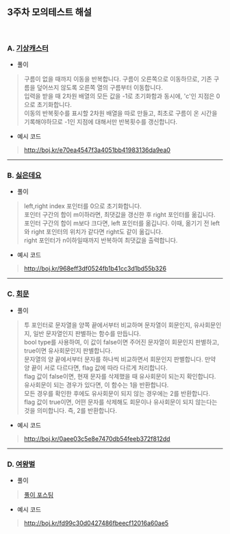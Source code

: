 ## 3주차 모의테스트 해설
<br>

### A. [기상캐스터](https://www.acmicpc.net/problem/10709)
- 풀이
>구름이 없을 때까지 이동을 반복합니다. 구름이 오른쪽으로 이동하므로, 기존 구름을 덮어쓰지 않도록 오른쪽 열의 구름부터 이동합니다.<br>
입력을 받을 때 2차원 배열의 모든 값을 -1로 초기화함과 동시에, 'c'인 지점은 0으로 초기화합니다.<br>
이동의 반복횟수를 표시할 2차원 배열을 따로 만들고, 최초로 구름이 온 시간을 기록해야하므로 -1인 지점에 대해서만 반복횟수를 갱신합니다.
- 예시 코드
>http://boj.kr/e70ea4547f3a4051bb41983136da9ea0

****************************

### B. [싫은데요](https://www.acmicpc.net/problem/25916)
- 풀이
>left,right index 포인터를 0으로 초기화합니다.<br>
포인터 구간의 합이 m이하라면, 최댓값을 갱신한 후 right 포인터를 옮깁니다.<br>
포인터 구간의 합이 m보다 크다면, left 포인터를 옮깁니다. 이때, 옮기기 전 left와 right 포인터의 위치가 같다면 right도 같이 옮깁니다.<br>
right 포인터가 n이하일때까지 반복하여 최댓값을 출력합니다.
- 예시 코드
>http://boj.kr/968eff3df0524fb1b41cc3d1bd55b326


****************************

### C. [회문](https://www.acmicpc.net/problem/17609)
- 풀이
>투 포인터로 문자열을 양쪽 끝에서부터 비교하며 문자열이 회문인지, 유사회문인지, 일반 문자열인지 판별하는 함수를 만듭니다.<br>
bool type를 사용하여, 이 값이 false이면 주어진 문자열이 회문인지 판별하고, true이면 유사회문인지 판별합니다.<br>
문자열의 양 끝에서부터 문자를 하나씩 비교하면서 회문인지 판별합니다. 만약 양 끝이 서로 다르다면, flag 값에 따라 다르게 처리합니다.<br>
flag 값이 false이면, 현재 문자를 삭제했을 때 유사회문이 되는지 확인합니다. 유사회문이 되는 경우가 있다면, 이 함수는 1을 반환합니다.<br>
모든 경우를 확인한 후에도 유사회문이 되지 않는 경우에는 2를 반환합니다.<br>
flag 값이 true이면, 어떤 문자를 삭제해도 회문이나 유사회문이 되지 않는다는 것을 의미합니다. 즉, 2를 반환합니다.
- 예시 코드
>http://boj.kr/0aee03c5e8e7470db54feeb372f812dd


****************************

### D. [여왕벌]()
- 풀이
> [풀이 포스팅](https://velog.io/@engus525/백준-10836번-여왕벌)
- 예시 코드
>http://boj.kr/fd99c30d0427486fbeecf12016a60ae5

